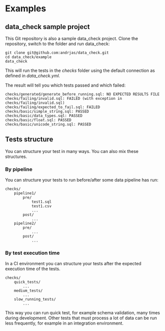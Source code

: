 # Examples

## data_check sample project

This Git repository is also a sample data_check project. Clone the repository, switch to the folder and run data_check:

```
git clone git@github.com:andrjas/data_check.git
cd data_check/example
data_check
```

This will run the tests in the _checks_ folder using the default connection as defined in _data\_check.yml_.

The result will tell you which tests passed and which failed:

```
checks/generated/generate_before_running.sql: NO EXPECTED RESULTS FILE
checks/failing/invalid.sql: FAILED (with exception in checks/failing/invalid.sql)
checks/failing/expected_to_fail.sql: FAILED
checks/basic/simple_string.sql: PASSED
checks/basic/data_types.sql: PASSED
checks/basic/float.sql: PASSED
checks/basic/unicode_string.sql: PASSED
```

## Tests structure

You can structure your test in many ways. You can also mix these structures.

### By pipeline

You can structure your tests to run before/after some data pipeline has run:

```
checks/
    pipeline1/
        pre/
            test1.sql
            test1.csv
            ...
        post/
            ...
    pipeline2/
        pre/
            ...
        post/
            ...
```

### By test execution time

In a CI environment you can structure your tests after the expected execution time of the tests.

```
checks/
    quick_tests/
        ...
    medium_tests/
        ...
    slow_running_tests/
        ...
```

This way you can run quick test, for example schema validation, many times during development. Other tests that must process a lot of data can be run less frequently, for example in an integration environment.
